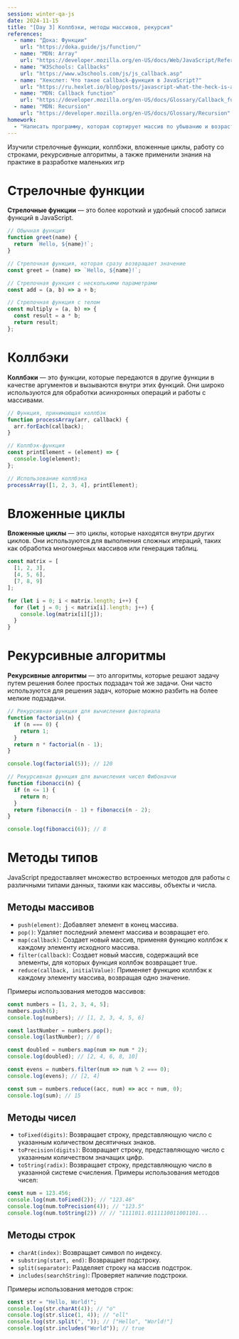 ```yaml
---
session: winter-qa-js
date: 2024-11-15
title: "[Day 3] Коллбэки, методы массивов, рекурсия"
references:
  - name: "Дока: Функции"
    url: "https://doka.guide/js/function/"
  - name: "MDN: Array"
    url: "https://developer.mozilla.org/en-US/docs/Web/JavaScript/Reference/Global_Objects/Array"
  - name: "W3Schools: Callbacks"
    url: "https://www.w3schools.com/js/js_callback.asp"
  - name: "Хекслет: Что такое callback-функция в JavaScript?"
    url: "https://ru.hexlet.io/blog/posts/javascript-what-the-heck-is-a-callback"
  - name: "MDN: Callback function"
    url: "https://developer.mozilla.org/en-US/docs/Glossary/Callback_function"
  - name: "MDN: Recursion"
    url: "https://developer.mozilla.org/en-US/docs/Glossary/Recursion"
homework:
  - "Написать программу, которая сортирует массив по убыванию и возрастанию"
---
```


Изучили стрелочные функции, коллбэки, вложенные циклы, работу со строками, рекурсивные алгоритмы, а также применили знания на практике в разработке маленьких игр

# Стрелочные функции
**Стрелочные функции** — это более короткий и удобный способ записи функций в JavaScript.

```javascript
// Обычная функция
function greet(name) {
  return `Hello, ${name}!`;
}

// Стрелочная функция, которая сразу возвращает значение
const greet = (name) => `Hello, ${name}!`;

// Стрелочная функция с несколькими параметрами
const add = (a, b) => a + b;

// Стрелочная функция с телом
const multiply = (a, b) => {
  const result = a * b;
  return result;
};
```

# Коллбэки
**Коллбэки** — это функции, которые передаются в другие функции в качестве аргументов и вызываются внутри этих функций. Они широко используются для обработки асинхронных операций и работы с массивами.

```javascript
// Функция, принимающая коллбэк
function processArray(arr, callback) {
  arr.forEach(callback);
}

// Коллбэк-функция
const printElement = (element) => {
  console.log(element);
};

// Использование коллбэка
processArray([1, 2, 3, 4], printElement);
```

# Вложенные циклы
**Вложенные циклы** — это циклы, которые находятся внутри других циклов. Они используются для выполнения сложных итераций, таких как обработка многомерных массивов или генерация таблиц.

```javascript
const matrix = [
  [1, 2, 3],
  [4, 5, 6],
  [7, 8, 9]
];

for (let i = 0; i < matrix.length; i++) {
  for (let j = 0; j < matrix[i].length; j++) {
    console.log(matrix[i][j]);
  }
}
```

# Рекурсивные алгоритмы
**Рекурсивные алгоритмы** — это алгоритмы, которые решают задачу путем решения более простых подзадач той же задачи. Они часто используются для решения задач, которые можно разбить на более мелкие подзадачи.

```javascript
// Рекурсивная функция для вычисления факториала
function factorial(n) {
  if (n === 0) {
    return 1;
  }
  return n * factorial(n - 1);
}

console.log(factorial(5)); // 120

// Рекурсивная функция для вычисления чисел Фибоначчи
function fibonacci(n) {
  if (n <= 1) {
    return n;
  }
  return fibonacci(n - 1) + fibonacci(n - 2);
}

console.log(fibonacci(6)); // 8
```

# Методы типов
JavaScript предоставляет множество встроенных методов для работы с различными типами данных, такими как массивы, объекты и числа.

## Методы массивов
- `push(element)`: Добавляет элемент в конец массива.
- `pop()`: Удаляет последний элемент массива и возвращает его.
- `map(callback)`: Создает новый массив, применяя функцию коллбэк к каждому элементу исходного массива.
- `filter(callback)`: Создает новый массив, содержащий все элементы, для которых функция коллбэк возвращает true.
- `reduce(callback, initialValue)`: Применяет функцию коллбэк к каждому элементу массива, возвращая одно значение.

Примеры использования методов массивов:

```javascript
const numbers = [1, 2, 3, 4, 5];
numbers.push(6);
console.log(numbers); // [1, 2, 3, 4, 5, 6]

const lastNumber = numbers.pop();
console.log(lastNumber); // 6

const doubled = numbers.map(num => num * 2);
console.log(doubled); // [2, 4, 6, 8, 10]

const evens = numbers.filter(num => num % 2 === 0);
console.log(evens); // [2, 4]

const sum = numbers.reduce((acc, num) => acc + num, 0);
console.log(sum); // 15
```

## Методы чисел
- `toFixed(digits)`: Возвращает строку, представляющую число с указанным количеством десятичных знаков.
- `toPrecision(digits)`: Возвращает строку, представляющую число с указанным количеством значащих цифр.
- `toString(radix)`: Возвращает строку, представляющую число в указанной системе счисления.
Примеры использования методов чисел:

```javascript
const num = 123.456;
console.log(num.toFixed(2)); // "123.46"
console.log(num.toPrecision(4)); // "123.5"
console.log(num.toString(2)) // // "1111011.0111110011001101...
```

## Методы строк
- `charAt(index)`: Возвращает символ по индексу.
- `substring(start, end)`: Возвращает подстроку.
- `split(separator)`: Разделяет строку на массив подстрок.
- `includes(searchString)`: Проверяет наличие подстроки.

Примеры использования методов строк:

```javascript
const str = "Hello, World!";
console.log(str.charAt(4)); // "o"
console.log(str.slice(1, 4)); // "ell"
console.log(str.split(", ")); // ["Hello", "World!"]
console.log(str.includes("World")); // true
```
